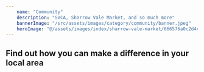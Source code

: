 ```yaml
---
    name: "Community"
    description: "SVCA, Sharrow Vale Market, and so much more"
    bannerImage: "/src/assets/images/category/community/banner.jpeg"
    heroImage: "@/assets/images/index/sharrow-vale-market/666576a0c2d4c780054817d3_market-.jpeg"
---
```


## Find out how you can make a difference in your local area
